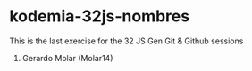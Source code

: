 # kodemia-32js-nombres
This is the last exercise for the 32 JS Gen Git &amp; Github sessions

1. Gerardo Molar (Molar14)